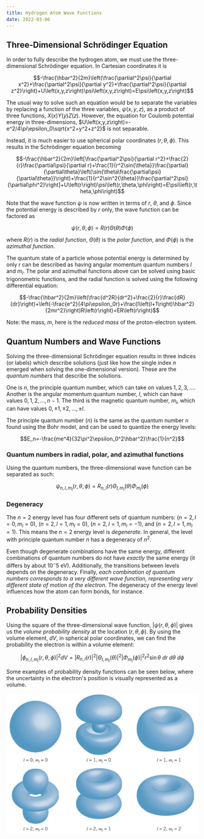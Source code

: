 ```yaml
---
title: Hydrogen Atom Wave Functions
date: 2022-03-06
---
```


## Three-Dimensional Schrödinger Equation

In order to fully describe the hydrogen atom, we must use the three-dimensional Schrödinger equation. In Cartesian coordinates it is

$$-\frac{\hbar^2}{2m}\left(\frac{\partial^2\psi}{\partial x^2}+\frac{\partial^2\psi}{\partial y^2}+\frac{\partial^2\psi}{\partial z^2}\right)+U\left(x,y,z\right)\psi\left(x,y,z\right)=E\psi\left(x,y,z\right)$$

The usual way to solve such an equation would be to separate the variables by replacing a function of the three variables, $\psi\left(x,y,z\right)$, as a product of three functions, $X\left(x\right)Y\left(y\right)Z\left(z\right)$. However, the equation for Coulomb potential energy in three-dimensions, $U\left(x,y,z\right)=-e^2/4\pi\epsilon_0\sqrt{x^2+y^2+z^2}$ is not separable.

Instead, it is much easier to use spherical polar coordinates $\left(r,\theta,\phi\right)$. This results in the Schrödinger equation becoming

$$-\frac{\hbar^2}{2m}\left[\frac{\partial^2\psi}{\partial r^2}+\frac{2}{r}\frac{\partial\psi}{\partial r}+\frac{1}{r^2\sin{\theta}}\frac{\partial}{\partial\theta}\left(\sin{\theta\frac{\partial\psi}{\partial\theta}}\right)+\frac{1}{r^2\sin^2{\theta}}\frac{\partial^2\psi}{\partial\phi^2}\right]+U\left(r\right)\psi\left(r,\theta,\phi\right)=E\psi\left(r,\theta,\phi\right)$$

Note that the wave function $\psi$ is now written in terms of $r$, $\theta$, and $\phi$. Since the potential energy is described by $r$ only, the wave function can be factored as

$$\psi\left(r,\theta,\phi\right)=R\left(r\right)\Theta\left(\theta\right)\Phi\left(\phi\right)$$

where $R\left(r\right)$ is the *radial function*, $\Theta\left(\theta\right)$ is the *polar function*, and $\Phi\left(\phi\right)$ is the *azimuthal function*.

The quantum state of a particle whose potential energy is determined by only $r$ can be described as having angular momentum quantum numbers $l$ and $m_l$. The polar and azimuthal functions above can be solved using basic trigonometric functions, and the radial function is solved using the following differential equation:

$$-\frac{\hbar^2}{2m}\left(\frac{d^2R}{dr^2}+\frac{2}{r}\frac{dR}{dr}\right)+\left(-\frac{e^2}{4\pi\epsilon_0r}+\frac{l\left(l+1\right)\hbar^2}{2mr^2}\right)R\left(r\right)=ER\left(r\right)$$

Note: the mass, $m$, here is the *reduced mass* of the proton-electron system.

## Quantum Numbers and Wave Functions

Solving the three-dimensional Schrödinger equation results in three indices (or labels) which describe solutions (just like how the single index $n$ emerged when solving the one-dimensional version). These are the *quantum numbers* that describe the solutions.

One is $n$, the principle quantum number, which can take on values $1,2,3,...$. Another is the angular momentum quantum number, $l$, which can have values $0,1,2,...,n-1$. The third is the magnetic quantum number, $m_l$, which can have values $0,\pm 1,\pm 2,...,\pm l$.

The principle quantum number ($n$) is the same as the quantum number $n$ found using the Bohr model, and can be used to quantize the energy levels:

$$E_n=-\frac{me^4}{32\pi^2\epsilon_0^2\hbar^2}\frac{1}{n^2}$$

### Quantum numbers in radial, polar, and azimuthal functions

Using the quantum numbers, the three-dimensional wave function can be separated as such:

$$\psi_{n,l,m_l}\left(r,\theta,\phi\right)=R_{n,l}\left(r\right)\Theta_{l,m_l}\left(\theta\right)\Phi_{m_l}\left(\phi\right)$$

### Degeneracy

The $n=2$ energy level has four different sets of quantum numbers: $\left(n=2,l=0,m_l=0\right)$, $\left(n=2,l=1,m_l=0\right)$, $\left(n=2,l=1,m_l=-1\right)$, and $\left(n=2,l=1,m_l=1\right)$. This means the $n=2$ energy level is *degenerate*. In general, the level with principle quantum number $n$ has a degeneracy of $n^2$.

Even though degenerate combinations have the same energy, different combinations of quantum numbers do not have *exactly* the same energy (it differs by about $10^-5$ eV). Additionally, the transitions between levels depends on the degeneracy. Finally, *each combination of quantum numbers corresponds to a very different wave function, representing very different state of motion of the electron*. The degeneracy of the energy level influences how the atom can form bonds, for instance.

## Probability Densities

Using the square of the three-dimensional wave function, $\left|\psi\left(r,\theta,\phi\right)\right|$ gives us the *volume probability density* at the location $\left(r,\theta,\phi\right)$. By using the volume element, $dV$, in spherical polar coordinates, we can find the probability the electron is within a volume element:

$$\left|\phi_{n,l,m_l}\left(r,\theta,\phi\right)\right|^2dV=\left|R_{n,l}\left(r\right)\right|^2\left|\Theta_{l,m_l}\left(\theta\right)\right|^2\left|\Phi_{m_l}\left(\phi\right)\right|^2r^2\sin{\theta}~dr~d\theta~d\phi$$

Some examples of probability density functions can be seen below, where the uncertainty in the electron's position is visually represented as a volume.

![Electron probability densities](../../images/electron-probability-densities.jpeg)